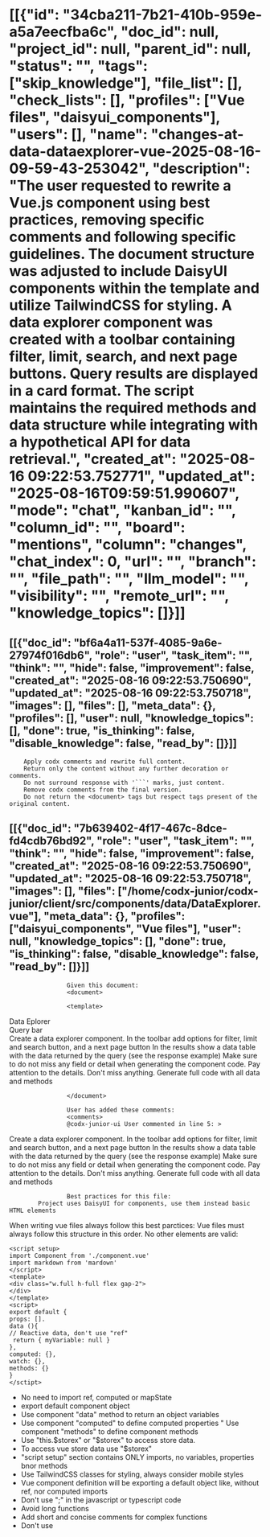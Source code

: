 # [[{"id": "34cba211-7b21-410b-959e-a5a7eecfba6c", "doc_id": null, "project_id": null, "parent_id": null, "status": "", "tags": ["skip_knowledge"], "file_list": [], "check_lists": [], "profiles": ["Vue files", "daisyui_components"], "users": [], "name": "changes-at-data-dataexplorer-vue-2025-08-16-09-59-43-253042", "description": "The user requested to rewrite a Vue.js component using best practices, removing specific comments and following specific guidelines. The document structure was adjusted to include DaisyUI components within the template and utilize TailwindCSS for styling. A data explorer component was created with a toolbar containing filter, limit, search, and next page buttons. Query results are displayed in a card format. The script maintains the required methods and data structure while integrating with a hypothetical API for data retrieval.", "created_at": "2025-08-16 09:22:53.752771", "updated_at": "2025-08-16T09:59:51.990607", "mode": "chat", "kanban_id": "", "column_id": "", "board": "mentions", "column": "changes", "chat_index": 0, "url": "", "branch": "", "file_path": "", "llm_model": "", "visibility": "", "remote_url": "", "knowledge_topics": []}]]
## [[{"doc_id": "bf6a4a11-537f-4085-9a6e-27974f016db6", "role": "user", "task_item": "", "think": "", "hide": false, "improvement": false, "created_at": "2025-08-16 09:22:53.750690", "updated_at": "2025-08-16 09:22:53.750718", "images": [], "files": [], "meta_data": {}, "profiles": [], "user": null, "knowledge_topics": [], "done": true, "is_thinking": false, "disable_knowledge": false, "read_by": []}]]

        Apply codx comments and rewrite full content.
        Return only the content without any further decoration or comments.
        Do not surround response with '```' marks, just content.
        Remove codx comments from the final version.
        Do not return the <document> tags but respect tags present of the original content.
        
## [[{"doc_id": "7b639402-4f17-467c-8dce-fd4cdb76bd92", "role": "user", "task_item": "", "think": "", "hide": false, "improvement": false, "created_at": "2025-08-16 09:22:53.750690", "updated_at": "2025-08-16 09:22:53.750718", "images": [], "files": ["/home/codx-junior/codx-junior/client/src/components/data/DataExplorer.vue"], "meta_data": {}, "profiles": ["daisyui_components", "Vue files"], "user": null, "knowledge_topics": [], "done": true, "is_thinking": false, "disable_knowledge": false, "read_by": []}]]

                    Given this document:
                    <document>

                    <template>
  <div>
    <div>Data Eplorer</div>
    <div class="query-toolbar">Query bar</div>
    <div class="results"></div>
    <codx-ok, please-wait...>
      Create a data explorer component. 
      In the toolbar add options for filter, limit and search button, and a next page button
      In the results show a data table with the data returned by the query (see the response example)
      Make sure to do not miss any field or detail when generating the component code.
      Pay attention to the details. Don't miss anything. Generate full code with all data and methods
    </codx-ok, please-wait...>
  </div>
</template>
<script>
export default {
  methods: {
    query() {
      /**
       response example:
       [
    {
        "id": "460065150137228555",
        "metadata": {
            "source": "/shared/codx-junior/api/README.md",
            "language": "txt",
            "loader_type": "text",
            "splitter": "TextLoader",
            "index": 0,
            "total_docs": 1,
            "length": 471,
            "index_date": "08/16/2025T09:19:52",
            "indexed": 1,
            "file_md5": "198cb85887433901eab8a406803565d6",
            "last_update": 1755335992,
            "training": [
              { "user_request": "How does it work?", "ai_response": "It works well"}}
            ]
        },
        "page_content": "/shared/codx-junior/api/README.md\nCODXJuniorSettings\n\n### Project Watcher\n\nThe `ProjectWatcher` class is responsible for monitoring file changes in the project directories. It uses the `watchdog` library to observe changes and trigger callbacks when files are modified.\n\n#### Usage\n\nTo start watching a directory:\n\n```python\nwatcher = ProjectWatcher()\nwatcher.start_watching('/path/to/project', callback_function)\n```\n\nTo stop watching a directory:\n\n```python\nwatcher.stop_watching('/path/to/project')\n```",
        "type": "Document"
    }
]
       */
      return this.$storex.api.data.rawQuery({ filter: "id > 0", limit: 3}).then(console.log)
    }
  }
}
</script>

                    </document>

                    User has added these comments:
                    <comments>
                    @codx-junior-ui User commented in line 5: >
Create a data explorer component.
In the toolbar add options for filter, limit and search button, and a next page button
In the results show a data table with the data returned by the query (see the response example)
Make sure to do not miss any field or detail when generating the component code.
Pay attention to the details. Don't miss anything. Generate full code with all data and methods
                    </comments>

                    Best practices for this file:
            Project uses DaisyUI for components, use them instead basic HTML elements
When writing vue files always follow this best parctices:
Vue files must always follow this structure in this order.
No other elements are valid:
```example vue file
<script setup>
import Component from './component.vue'
import markdown from 'mardown'
</script>
<template>
<div class="w.full h-full flex gap-2">
</div>
</template>
<script>
export default {
props: [].
data (){
// Reactive data, don't use "ref"
 return { myVariable: null }
},
computed: {},
watch: {},
methods: {}
}
</sctipt>
```
* No need to import ref, computed or mapState 
* export default component object
* Use component "data" method to return an object variables
* Use component "computed" to define computed properties
" Use component "methods" to define component methods 
* Use "this.$storex" or "$storex" to access store data.
* To access vue store data use "$storex"
* "script setup" section contains ONLY imports, no variables, properties bnor methods
* Use TailwindCSS classes for styling, always consider mobile styles
* Vue component definition will be exporting a default object like, without ref, nor computed imports
* Don't use ";" in the javascript or typescript code
* Avoid long functions
* Add short and concise comments for complex functions
* Don't use <style> elements, use TailWindCSS classes
            
                    
## [[{"doc_id": "68bf549c-5a04-4bcf-b085-fda930c5f6b9", "role": "assistant", "task_item": "", "think": null, "hide": false, "improvement": false, "created_at": "2025-08-16 09:22:53.750690", "updated_at": "2025-08-16 09:22:53.750718", "images": [], "files": [], "meta_data": {"time_taken": 7.02008581161499, "first_chunk_time_taken": 9.059906005859375e-05, "model": "gpt-4o"}, "profiles": ["daisyui_components", "Vue files"], "user": null, "knowledge_topics": [], "done": true, "is_thinking": null, "disable_knowledge": false, "read_by": []}]]
<script setup>
import 'daisyui'
</script>

<template>
  <div class="w-full h-full flex flex-col gap-2">
    <div class="text-lg font-bold">Data Explorer</div>
    <div class="query-toolbar flex space-x-2">
      <input type="text" placeholder="Filter" class="input input-bordered" />
      <input type="number" placeholder="Limit" class="input input-bordered" />
      <button class="btn btn-primary">Search</button>
      <button class="btn btn-secondary">Next Page</button>
    </div>
    <div class="results">
      <div v-for="data in queryResults" :key="data.id" class="card shadow-lg">
        <div class="card-body">
          <h2 class="card-title">{{ data.metadata.source }}</h2>
          <p>{{ data.page_content }}</p>
        </div>
      </div>
    </div>
  </div>
</template>

<script>
export default {
  data() {
    return {
      queryResults: []
    }
  },
  methods: {
    query() {
      // Execute query and update queryResults
      return this.$storex.api.data.rawQuery({ filter: "id > 0", limit: 3 })
        .then(response => {
          console.log(response)
          this.queryResults = response
        })
    }
  }
}
</script> 